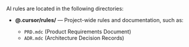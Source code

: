 AI rules are located in the following directories:

- **@.cursor/rules/** — Project-wide rules and documentation, such as:

  - `PRD.mdc` (Product Requirements Document)
  - `ADR.mdc` (Architecture Decision Records)
